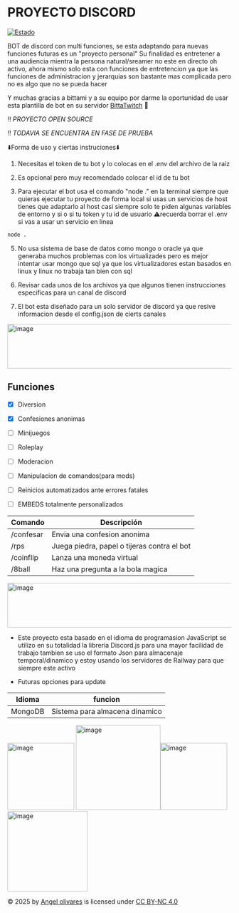 # PROYECTO DISCORD
[![Estado](https://img.shields.io/badge/Estado-En%20Desarrollo-yellowgreen.svg)]()

BOT de discord con multi funciones, se esta adaptando para nuevas funciones futuras es un "proyecto personal" Su finalidad es entretener a una audiencia mientra la persona natural/sreamer no este en directo oh activo, 
ahora mismo solo esta con funciones de entretencion ya que las funciones
de administracion y jerarquias son bastante mas complicada pero no es algo que no se pueda hacer

Y muchas gracias a bittami y a su equipo por darme la oportunidad de usar esta plantilla de bot en su servidor [BittaTwitch] 🐇

‼️ *PROYECTO OPEN SOURCE*

‼️ *TODAVIA SE ENCUENTRA EN FASE DE PRUEBA*

⬇️Forma de uso y ciertas instruciones⬇️ 

1. Necesitas el token de tu bot y lo colocas en el .env del archivo de la raiz

2. Es opcional pero muy recomendado colocar el id de tu bot

3. Para ejecutar el bot usa el comando "node ." en la terminal siempre que quieras ejecutar tu proyecto de forma local si usas un servicios de host tienes que adaptarlo al host
casi siempre solo te piden algunas variables de entorno y si o si tu token y tu id de usuario ⚠️recuerda borrar el .env si vas a usar un servicio en linea
``` bash
node .
```

5. No usa sistema de base de datos como mongo o oracle ya que generaba muchos problemas con los virtualizades pero es mejor intentar usar mongo que sql ya que los virtualizadores estan basados en linux y linux no trabaja tan bien con sql

6. Revisar cada unos de los archivos ya que algunos tienen instrucciones especificas para un canal de discord

7. El bot esta diseñado para un solo servidor de discord ya que resive informacion desde el config.json de cierts canales

<img width="1000" height="100" alt="image" src="https://github.com/user-attachments/assets/515549f3-f49b-4422-b04d-c78a85e1d711" />



## Funciones

- [x] Diversion

- [x] Confesiones anonimas

- [ ] Minijuegos
  
- [ ] Roleplay

- [ ] Moderacion

- [ ] Manipulacion de comandos(para mods)

- [ ] Reinicios automatizados ante errores fatales

- [ ] EMBEDS totalmente personalizados

| Comando | Descripción |
|---------|-------------|
| /confesar | Envia una confesion anonima |
| /rps | Juega piedra, papel o tijeras contra el bot |
| /coinflip | Lanza una moneda virtual |
| /8ball | Haz una pregunta a la bola magica |


<img width="1000" height="100" alt="image" src="https://github.com/user-attachments/assets/6ed332b7-583c-4c52-9993-a483c5aad8de" />



* Este proyecto esta basado en el idioma de programasion JavaScript se utilizo en su totalidad la libreria Discord.js para una mayor facilidad de trabajo
tambien se uso el formato Json para almacenaje temporal/dinamico y estoy usando los servidores de Railway para que siempre este activo

* Futuras opciones para update
  
| Idioma | funcion |
|---------|-------------|
| MongoDB | Sistema para almacena dinamico |

<img width="150" height="150" alt="image" src="https://github.com/user-attachments/assets/965f3412-664c-42ac-9910-44170e5e5d5f" /> <img width="190" height="190" alt="image" src="https://github.com/user-attachments/assets/56ad7682-a17c-47f3-82bb-6649cdfa7661" /><img width="150" height="150" alt="image" src="https://github.com/user-attachments/assets/148bbd52-969c-4847-854e-8bae68c93c0d" /><img width="180" height="180" alt="image" src="https://github.com/user-attachments/assets/6b1bbc4c-9c31-407e-94d7-af1f0302f9f3" />




© 2025 by <a href="https://creativecommons.org">Angel olivares</a> is licensed under <a href="https://creativecommons.org/licenses/by-nc/4.0/">CC BY-NC 4.0</a>

<img src="https://mirrors.creativecommons.org/presskit/icons/cc.svg" alt="" style="max-width: 1em;max-height:1em;margin-left: .2em;"><img src="https://mirrors.creativecommons.org/presskit/icons/by.svg" alt="" style="max-width: 1em;max-height:1em;margin-left: .2em;"><img src="https://mirrors.creativecommons.org/presskit/icons/nc.svg" alt="" style="max-width: 1em;max-height:1em;margin-left: .2em;">

<!--
Enlaces
-->
[BittaTwitch]: https://www.twitch.tv/bittami


